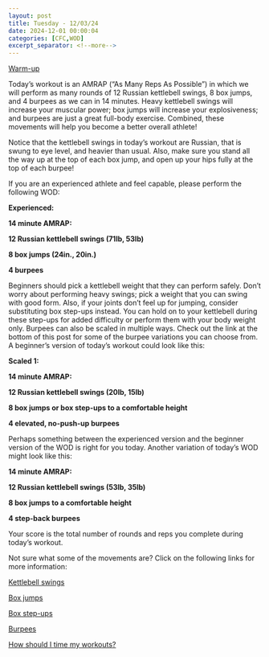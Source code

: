 ```yaml
---
layout: post
title: Tuesday - 12/03/24
date: 2024-12-01 00:00:04
categories: [CFC,WOD]
excerpt_separator: <!--more-->
---
```

[Warm-up](https://communityfitnessclub.wixsite.com/website/post/basic-full-body-warm-up)

Today’s workout is an AMRAP (“As Many Reps As Possible”) in which we will perform as many rounds of 12 Russian kettlebell swings, 8 box jumps, and 4 burpees as we can in 14 minutes. Heavy kettlebell swings will increase your muscular power; box jumps will increase your explosiveness; and burpees are just a great full-body exercise. Combined, these movements will help you become a better overall athlete! 

Notice that the kettlebell swings in today’s workout are Russian, that is swung to eye level, and heavier than usual. Also, make sure you stand all the way up at the top of each box jump, and open up your hips fully at the top of each burpee!

If you are an experienced athlete and feel capable, please perform the following WOD:

**Experienced:**

**14 minute AMRAP:**

**12 Russian kettlebell swings (71lb, 53lb)**

**8 box jumps (24in., 20in.)**

**4 burpees**
<!--more-->

Beginners should pick a kettlebell weight that they can perform safely. Don’t worry about performing heavy swings; pick a weight that you can swing with good form. Also, if your joints don’t feel up for jumping, consider substituting box step-ups instead. You can hold on to your kettlebell during these step-ups for added difficulty or perform them with your body weight only. Burpees can also be scaled in multiple ways. Check out the link at the bottom of this post for some of the burpee variations you can choose from. A beginner’s version of today’s workout could look like this:

**Scaled 1:**

**14 minute AMRAP:**

**12 Russian kettlebell swings (20lb, 15lb)**

**8 box jumps or box step-ups to a comfortable height**

**4 elevated, no-push-up burpees**

Perhaps something between the experienced version and the beginner version of the WOD is right for you today. Another variation of today’s WOD might look like this:

**14 minute AMRAP:**

**12 Russian kettlebell swings (53lb, 35lb)**

**8 box jumps to a comfortable height**

**4 step-back burpees**

Your score is the total number of rounds and reps you complete during today’s workout. 

Not sure what some of the movements are? Click on the following links for more information:

[Kettlebell swings](https://communityfitnessclub.wixsite.com/website/post/kettlebell-swings)

[Box jumps](https://communityfitnessclub.wixsite.com/website/post/box-jumps)

[Box step-ups](https://www.youtube.com/watch?v=5qjqDHOUh-A)

[Burpees](https://communityfitnessclub.wixsite.com/website/post/burpees)

[How should I time my workouts?](https://communityfitnessclub.wixsite.com/website/post/how-should-i-time-my-workouts)
